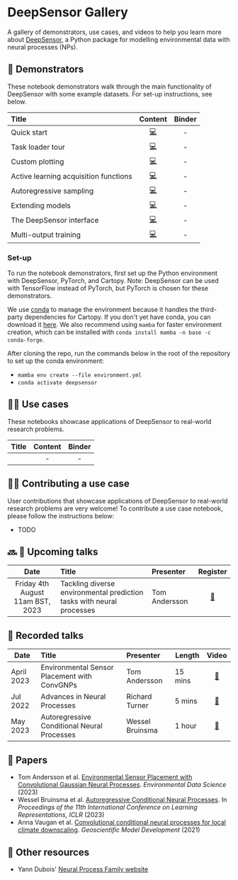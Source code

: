 # DeepSensor Gallery

A gallery of demonstrators, use cases, and videos to help you learn more about [DeepSensor](https://github.com/tom-andersson/deepsensor),
a Python package for modelling environmental data with neural processes (NPs).

## :scroll: Demonstrators
These notebook demonstrators walk through the main functionality of DeepSensor with some example
datasets. For set-up instructions, see below.

| Title                                 |                                                       Content                                                       | Binder |
|:--------------------------------------|:-------------------------------------------------------------------------------------------------------------------:| :---: |
| Quick start                           |      [:computer:](https://github.com/tom-andersson/deepsensor_demos/blob/main/demonstrators/quickstart.ipynb)       | - |
| Task loader tour                      |   [:computer:](https://github.com/tom-andersson/deepsensor_demos/blob/main/demonstrators/task_loader_tour.ipynb)    | - |
| Custom plotting                       |       [:computer:](https://github.com/tom-andersson/deepsensor_demos/blob/main/demonstrators/plotting.ipynb)        | - |
| Active learning acquisition functions | [:computer:](https://github.com/tom-andersson/deepsensor_demos/blob/main/demonstrators/acquisition_functions.ipynb) | - |
| Autoregressive sampling               |      [:computer:](https://github.com/tom-andersson/deepsensor_demos/blob/main/demonstrators/ar_sampling.ipynb)      | - |
| Extending models                      |   [:computer:](https://github.com/tom-andersson/deepsensor_demos/blob/main/demonstrators/extending_models.ipynb)    | - |
| The DeepSensor interface              |       [:computer:](https://github.com/tom-andersson/deepsensor_demos/blob/main/demonstrators/interface.ipynb)       | - |
| Multi-output training                 | [:computer:](https://github.com/tom-andersson/deepsensor_demos/blob/main/demonstrators/multi_output_training.ipynb) | - |


### Set-up

To run the notebook demonstrators, first set up the Python environment with DeepSensor, PyTorch,
and Cartopy.
Note: DeepSensor can be used with TensorFlow instead of PyTorch, but PyTorch is chosen for these demonstrators.

We use [conda](https://docs.conda.io/en/latest/) to manage the environment because
it handles the third-party dependencies for Cartopy. If you don't yet have conda, you can download it
[here](https://docs.conda.io/projects/conda/en/latest/user-guide/install/linux.html).
We also recommend using `mamba` for faster environment creation, which can be installed with
`conda install mamba -n base -c conda-forge`.

After cloning the repo, run the commands below in the root of the repository to
set up the conda environment:
- `mamba env create --file environment.yml`
- `conda activate deepsensor`
## :scientist: Use cases
These notebooks showcase applications of DeepSensor to real-world research problems.

| Title | Content | Binder |
|:------|:-------:| :---: |
|       |   -     | - |

## :woman_student: Contributing a use case
User contributions that showcase applications of DeepSensor to real-world research problems are very welcome!
To contribute a use case notebook, please follow the instructions below:
* TODO

## :soon: :microphone: Upcoming talks
|               Date               | Title | Presenter |                                                 Register                                                  |
|:--------------------------------:|:---------------------------------------------|:----------------|:---------------------------------------------------------------------------------------------------------:|
| Friday 4th August 11am BST, 2023 | Tackling diverse environmental prediction tasks with neural processes | Tom Andersson   | [:memo:](https://digitalenvironment.org/wp-content/uploads/2023/07/20230804_CDE_Webinar_TomAndersson.pdf) |

## :microphone: Recorded talks

| Date       | Title                                        | Presenter       | Length  | Video |
|------------|:---------------------------------------------|:----------------|---------| :---: |
| April 2023 | Environmental Sensor Placement with ConvGNPs | Tom Andersson   | 15 mins | [:movie_camera:](https://youtu.be/v0pmqh09u1Y) |
| Jul 2022   | Advances in Neural Processes                 | Richard Turner  | 5 mins  | [:movie_camera:](https://www.youtube.com/watch?v=Eu6rGePXYX8) |
| May 2023   | Autoregressive Conditional Neural Processes  | Wessel Bruinsma | 1 hour  | [:movie_camera:](https://www.youtube.com/watch?v=93ZliHS0qBk) |

## :bookmark_tabs: Papers
* Tom Andersson et al. [Environmental Sensor Placement with Convolutional Gaussian Neural Processes](https://arxiv.org/abs/2211.10381). *Environmental Data Science* (2023)
* Wessel Bruinsma et al. [Autoregressive Conditional Neural Processes](https://arxiv.org/abs/2303.14468). In *Proceedings of the 11th
International Conference on Learning Representations, ICLR* (2023)
* Anna Vaugan et al. [Convolutional conditional neural processes for local climate downscaling](https://gmd.copernicus.org/articles/15/251/2022/). *Geoscientific Model Development* (2021)

## :book: Other resources
* Yann Dubois' [Neural Process Family website](https://yanndubs.github.io/Neural-Process-Family/text/Intro.html)